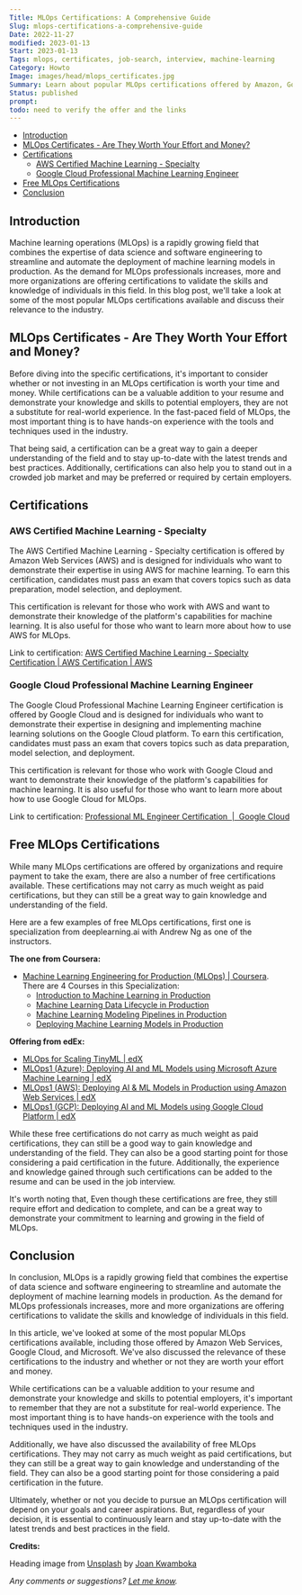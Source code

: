 ```yaml
---
Title: MLOps Certifications: A Comprehensive Guide
Slug: mlops-certifications-a-comprehensive-guide
Date: 2022-11-27
modified: 2023-01-13
Start: 2023-01-13
Tags: mlops, certificates, job-search, interview, machine-learning 
Category: Howto
Image: images/head/mlops_certificates.jpg
Summary: Learn about popular MLOps certifications offered by Amazon, Google, and Microsoft. Understand if they are worth the effort and money and discover free MLOps certifications available to gain knowledge and understanding of the field.
Status: published
prompt:
todo: need to verify the offer and the links
---
```


<!-- MarkdownTOC autolink="true" autoanchor="true" -->

- [Introduction](#introduction)
- [MLOps Certificates - Are They Worth Your Effort and Money?](#mlops-certificates---are-they-worth-your-effort-and-money)
- [Certifications](#certifications)
	- [AWS Certified Machine Learning - Specialty](#aws-certified-machine-learning---specialty)
	- [Google Cloud Professional Machine Learning Engineer](#google-cloud-professional-machine-learning-engineer)
- [Free MLOps Certifications](#free-mlops-certifications)
- [Conclusion](#conclusion)

<!-- /MarkdownTOC -->

<a id="introduction"></a>
## Introduction
Machine learning operations (MLOps) is a rapidly growing field that combines the expertise of data science and software engineering to streamline and automate the deployment of machine learning models in production. As the demand for MLOps professionals increases, more and more organizations are offering certifications to validate the skills and knowledge of individuals in this field. In this blog post, we'll take a look at some of the most popular MLOps certifications available and discuss their relevance to the industry.

<a id="mlops-certificates---are-they-worth-your-effort-and-money"></a>
## MLOps Certificates - Are They Worth Your Effort and Money?

Before diving into the specific certifications, it's important to consider whether or not investing in an MLOps certification is worth your time and money. While certifications can be a valuable addition to your resume and demonstrate your knowledge and skills to potential employers, they are not a substitute for real-world experience. In the fast-paced field of MLOps, the most important thing is to have hands-on experience with the tools and techniques used in the industry.

That being said, a certification can be a great way to gain a deeper understanding of the field and to stay up-to-date with the latest trends and best practices. Additionally, certifications can also help you to stand out in a crowded job market and may be preferred or required by certain employers.

<a id="certifications"></a>
## Certifications
<a id="aws-certified-machine-learning---specialty"></a>
### AWS Certified Machine Learning - Specialty

The AWS Certified Machine Learning - Specialty certification is offered by Amazon Web Services (AWS) and is designed for individuals who want to demonstrate their expertise in using AWS for machine learning. To earn this certification, candidates must pass an exam that covers topics such as data preparation, model selection, and deployment.

This certification is relevant for those who work with AWS and want to demonstrate their knowledge of the platform's capabilities for machine learning. It is also useful for those who want to learn more about how to use AWS for MLOps.

Link to certification: [AWS Certified Machine Learning - Specialty Certification | AWS Certification | AWS](https://aws.amazon.com/certification/certified-machine-learning-specialty/)

<a id="google-cloud-professional-machine-learning-engineer"></a>
### Google Cloud Professional Machine Learning Engineer

The Google Cloud Professional Machine Learning Engineer certification is offered by Google Cloud and is designed for individuals who want to demonstrate their expertise in designing and implementing machine learning solutions on the Google Cloud platform. To earn this certification, candidates must pass an exam that covers topics such as data preparation, model selection, and deployment.

This certification is relevant for those who work with Google Cloud and want to demonstrate their knowledge of the platform's capabilities for machine learning. It is also useful for those who want to learn more about how to use Google Cloud for MLOps.

Link to certification: [Professional ML Engineer Certification  |  Google Cloud](https://cloud.google.com/certification/machine-learning-engineer)

<a id="free-mlops-certifications"></a>
## Free MLOps Certifications

While many MLOps certifications are offered by organizations and require payment to take the exam, there are also a number of free certifications available. These certifications may not carry as much weight as paid certifications, but they can still be a great way to gain knowledge and understanding of the field.

Here are a few examples of free MLOps certifications, first one is specialization from deeplearning.ai with Andrew Ng as one of the instructors.

**The one from Coursera:**

- [Machine Learning Engineering for Production (MLOps) | Coursera](https://www.coursera.org/specializations/machine-learning-engineering-for-production-mlops). There are 4 Courses in this Specialization:
	- [Introduction to Machine Learning in Production](https://www.coursera.org/learn/introduction-to-machine-learning-in-production?specialization=machine-learning-engineering-for-production-mlops)
	- [Machine Learning Data Lifecycle in Production](https://www.coursera.org/learn/machine-learning-data-lifecycle-in-production?specialization=machine-learning-engineering-for-production-mlops)
	- [Machine Learning Modeling Pipelines in Production](https://www.coursera.org/learn/machine-learning-modeling-pipelines-in-production?specialization=machine-learning-engineering-for-production-mlops)
	- [Deploying Machine Learning Models in Production](https://www.coursera.org/learn/deploying-machine-learning-models-in-production?specialization=machine-learning-engineering-for-production-mlops)


**Offering from edEx:**

- [MLOps for Scaling TinyML | edX](https://www.edx.org/course/mlops-for-scaling-tinyml?index=product&queryID=39e1fe1817b7fd2d6b7935cb43dd9523&position=1)
- [MLOps1 (Azure): Deploying AI and ML Models using Microsoft Azure Machine Learning | edX](https://www.edx.org/course/machine-learning-ops-ml-ops-building-a-pipeline-using-azure?index=product&queryID=3f012e02f235f9d3cd16f39a24db063b&position=2)
- [MLOps1 (AWS): Deploying AI & ML Models in Production using Amazon Web Services | edX](https://www.edx.org/course/machine-learning-ops-ml-ops1-deploying-ai-ml-models-in-production-using-aws?index=product&queryID=3f012e02f235f9d3cd16f39a24db063b&position=3)
- [MLOps1 (GCP): Deploying AI and ML Models using Google Cloud Platform | edX](https://www.edx.org/course/machine-learning-ops-ml-ops1-deploying-ai-ml-models-in-production-using-gcp?index=product&queryID=3f012e02f235f9d3cd16f39a24db063b&position=4)


While these free certifications do not carry as much weight as paid certifications, they can still be a good way to gain knowledge and understanding of the field. They can also be a good starting point for those considering a paid certification in the future. Additionally, the experience and knowledge gained through such certifications can be added to the resume and can be used in the job interview.

It's worth noting that, Even though these certifications are free, they still require effort and dedication to complete, and can be a great way to demonstrate your commitment to learning and growing in the field of MLOps.

<a id="conclusion"></a>
## Conclusion

In conclusion, MLOps is a rapidly growing field that combines the expertise of data science and software engineering to streamline and automate the deployment of machine learning models in production. As the demand for MLOps professionals increases, more and more organizations are offering certifications to validate the skills and knowledge of individuals in this field.

In this article, we've looked at some of the most popular MLOps certifications available, including those offered by Amazon Web Services, Google Cloud, and Microsoft. We've also discussed the relevance of these certifications to the industry and whether or not they are worth your effort and money.

While certifications can be a valuable addition to your resume and demonstrate your knowledge and skills to potential employers, it's important to remember that they are not a substitute for real-world experience. The most important thing is to have hands-on experience with the tools and techniques used in the industry.

Additionally, we have also discussed the availability of free MLOps certifications. They may not carry as much weight as paid certifications, but they can still be a great way to gain knowledge and understanding of the field. They can also be a good starting point for those considering a paid certification in the future.

Ultimately, whether or not you decide to pursue an MLOps certification will depend on your goals and career aspirations. But, regardless of your decision, it is essential to continuously learn and stay up-to-date with the latest trends and best practices in the field.

**Credits:**

Heading image from [Unsplash](https://unsplash.com/photos/hvL7qlvZ5T4) by [Joan Kwamboka](https://unsplash.com/@city_child)

*Any comments or suggestions? [Let me know](mailto:ksafjan@gmail.com?subject=Blog+post).*